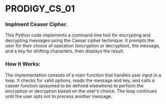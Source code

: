 # PRODIGY_CS_01
<h3>Implment Ceaser Cipher.</h3>
<p> This Python code implements a command-line tool for encrypting and decrypting messages using the Caesar cipher technique. It prompts the user for their choice of operation (encryption or decryption), the message, and a key for shifting characters, then displays the result.</p>
<h3>How It Works:</h3>
<p>The implementation consists of a main function that handles user input in a loop. It checks for valid options, reads the message and key, and calls a caeser function (assumed to be defined elsewhere) to perform the encryption or decryption based on the user's choice. The loop continues until the user opts not to process another message.</p>
